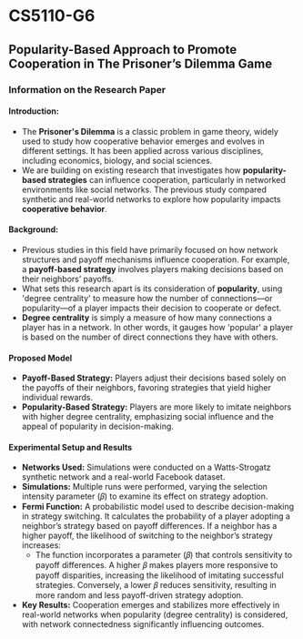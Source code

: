 # CS5110-G6

## Popularity-Based Approach to Promote Cooperation in The Prisoner’s Dilemma Game

### **Information on the Research Paper**

#### Introduction:
*   The **Prisoner's Dilemma** is a classic problem in game theory, widely used to study how cooperative behavior emerges and evolves in different settings. It has been applied across various disciplines, including economics, biology, and social sciences. 
*   We are building on existing research that investigates how **popularity-based strategies** can influence cooperation, particularly in networked environments like social networks. The previous study compared synthetic and real-world networks to explore how popularity impacts **cooperative behavior**.

#### Background:
*   Previous studies in this field have primarily focused on how network structures and payoff mechanisms influence cooperation. For example, a **payoff-based strategy** involves players making decisions based on their neighbors’ payoffs.
*   What sets this research apart is its consideration of **popularity**, using 'degree centrality' to measure how the number of connections—or popularity—of a player impacts their decision to cooperate or defect.
*   **Degree centrality** is simply a measure of how many connections a player has in a network. In other words, it gauges how 'popular' a player is based on the number of direct connections they have with others.

#### Proposed Model
*   **Payoff-Based Strategy:** Players adjust their decisions based solely on the payoffs of their neighbors, favoring strategies that yield higher individual rewards.
*   **Popularity-Based Strategy:** Players are more likely to imitate neighbors with higher degree centrality, emphasizing social influence and the appeal of popularity in decision-making.

#### Experimental Setup and Results
*   **Networks Used:** Simulations were conducted on a Watts-Strogatz synthetic network and a real-world Facebook dataset.
*   **Simulations:** Multiple runs were performed, varying the selection intensity parameter (𝛽) to examine its effect on strategy adoption.
*   **Fermi Function:** A probabilistic model used to describe decision-making in strategy switching. It calculates the probability of a player adopting a neighbor’s strategy based on payoff differences. If a neighbor has a higher payoff, the likelihood of switching to the neighbor’s strategy increases:
    *   The function incorporates a parameter (𝛽) that controls sensitivity to payoff differences. A higher 𝛽 makes players more responsive to payoff disparities, increasing the likelihood of imitating successful strategies. Conversely, a lower 𝛽 reduces sensitivity, resulting in more random and less payoff-driven strategy adoption.
*   **Key Results:** Cooperation emerges and stabilizes more effectively in real-world networks when popularity (degree centrality) is considered, with network connectedness significantly influencing outcomes.